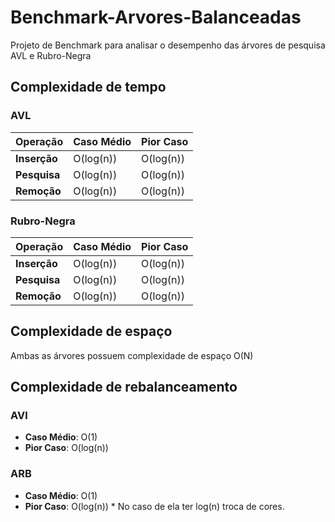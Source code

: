 # Benchmark-Arvores-Balanceadas
 Projeto de Benchmark para analisar o desempenho das árvores de pesquisa AVL e Rubro-Negra

## Complexidade de tempo
### AVL
| Operação | Caso Médio | Pior Caso |
| --------- | ----------- | --------- |
| **Inserção** | O(log(n)) | O(log(n)) |
| **Pesquisa** | O(log(n)) | O(log(n)) |
| **Remoção** | O(log(n)) | O(log(n)) |


### Rubro-Negra
| Operação | Caso Médio | Pior Caso |
| --------- | ----------- | --------- |
| **Inserção** | O(log(n)) | O(log(n)) |
| **Pesquisa** | O(log(n)) | O(log(n)) |
| **Remoção** | O(log(n)) | O(log(n)) |

## Complexidade de espaço
 Ambas as árvores possuem complexidade de espaço O(N)

## Complexidade de rebalanceamento
 ### AVl
  * **Caso Médio**: O(1)
  * **Pior Caso**: O(log(n))

 ### ARB
  * **Caso Médio**: O(1)
  * **Pior Caso**: O(log(n)) * No caso de ela ter log(n) troca de cores.
